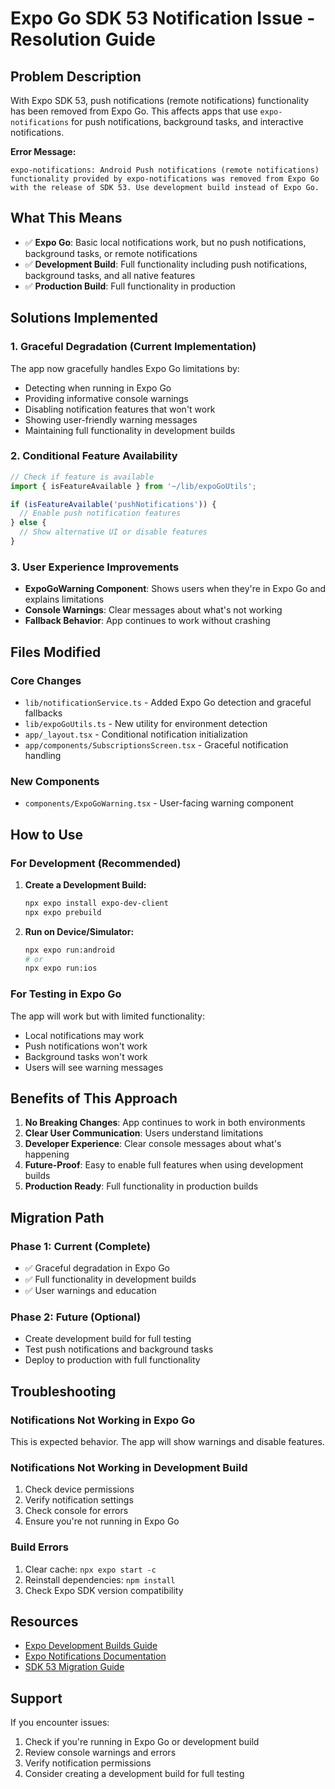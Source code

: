 # Expo Go SDK 53 Notification Issue - Resolution Guide

## Problem Description

With Expo SDK 53, push notifications (remote notifications) functionality has been removed from Expo Go. This affects apps that use `expo-notifications` for push notifications, background tasks, and interactive notifications.

**Error Message:**
```
expo-notifications: Android Push notifications (remote notifications) functionality provided by expo-notifications was removed from Expo Go with the release of SDK 53. Use development build instead of Expo Go.
```

## What This Means

- ✅ **Expo Go**: Basic local notifications work, but no push notifications, background tasks, or remote notifications
- ✅ **Development Build**: Full functionality including push notifications, background tasks, and all native features
- ✅ **Production Build**: Full functionality in production

## Solutions Implemented

### 1. Graceful Degradation (Current Implementation)

The app now gracefully handles Expo Go limitations by:

- Detecting when running in Expo Go
- Providing informative console warnings
- Disabling notification features that won't work
- Showing user-friendly warning messages
- Maintaining full functionality in development builds

### 2. Conditional Feature Availability

```typescript
// Check if feature is available
import { isFeatureAvailable } from '~/lib/expoGoUtils';

if (isFeatureAvailable('pushNotifications')) {
  // Enable push notification features
} else {
  // Show alternative UI or disable features
}
```

### 3. User Experience Improvements

- **ExpoGoWarning Component**: Shows users when they're in Expo Go and explains limitations
- **Console Warnings**: Clear messages about what's not working
- **Fallback Behavior**: App continues to work without crashing

## Files Modified

### Core Changes
- `lib/notificationService.ts` - Added Expo Go detection and graceful fallbacks
- `lib/expoGoUtils.ts` - New utility for environment detection
- `app/_layout.tsx` - Conditional notification initialization
- `app/components/SubscriptionsScreen.tsx` - Graceful notification handling

### New Components
- `components/ExpoGoWarning.tsx` - User-facing warning component

## How to Use

### For Development (Recommended)

1. **Create a Development Build:**
   ```bash
   npx expo install expo-dev-client
   npx expo prebuild
   ```

2. **Run on Device/Simulator:**
   ```bash
   npx expo run:android
   # or
   npx expo run:ios
   ```

### For Testing in Expo Go

The app will work but with limited functionality:
- Local notifications may work
- Push notifications won't work
- Background tasks won't work
- Users will see warning messages

## Benefits of This Approach

1. **No Breaking Changes**: App continues to work in both environments
2. **Clear User Communication**: Users understand limitations
3. **Developer Experience**: Clear console messages about what's happening
4. **Future-Proof**: Easy to enable full features when using development builds
5. **Production Ready**: Full functionality in production builds

## Migration Path

### Phase 1: Current (Complete)
- ✅ Graceful degradation in Expo Go
- ✅ Full functionality in development builds
- ✅ User warnings and education

### Phase 2: Future (Optional)
- Create development build for full testing
- Test push notifications and background tasks
- Deploy to production with full functionality

## Troubleshooting

### Notifications Not Working in Expo Go
This is expected behavior. The app will show warnings and disable features.

### Notifications Not Working in Development Build
1. Check device permissions
2. Verify notification settings
3. Check console for errors
4. Ensure you're not running in Expo Go

### Build Errors
1. Clear cache: `npx expo start -c`
2. Reinstall dependencies: `npm install`
3. Check Expo SDK version compatibility

## Resources

- [Expo Development Builds Guide](https://docs.expo.dev/develop/development-builds/introduction/)
- [Expo Notifications Documentation](https://docs.expo.dev/versions/latest/sdk/notifications/)
- [SDK 53 Migration Guide](https://docs.expo.dev/versions/latest/sdk/overview/)

## Support

If you encounter issues:
1. Check if you're running in Expo Go or development build
2. Review console warnings and errors
3. Verify notification permissions
4. Consider creating a development build for full testing
